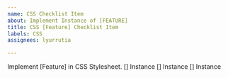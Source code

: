 ```yaml
---
name: CSS Checklist Item
about: Implement Instance of [FEATURE]
title: CSS [Feature] Checklist Item
labels: CSS
assignees: lyurrutia

---
```


Implement [Feature] in CSS Stylesheet.
[] Instance
[] Instance
[] Instance
